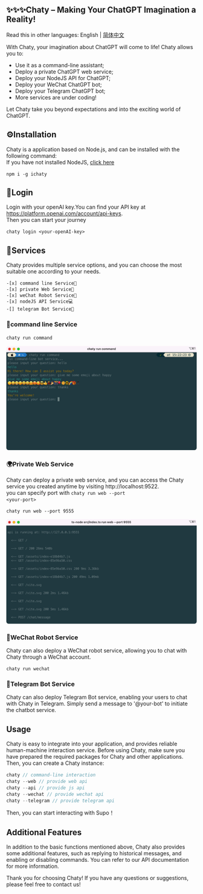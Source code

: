 ## ✨✨✨Chaty – Making Your ChatGPT Imagination a Reality!

Read this in other languages: English | [简体中文](./README.zh-CN.md)

With Chaty, your imagination about ChatGPT will come to life! Chaty allows you to:

- Use it as a command-line assistant;
- Deploy a private ChatGPT web service;
- Deploy your NodeJS API for ChatGPT;
- Deploy your WeChat ChatGPT bot;
- Deploy your Telegram ChatGPT bot;  
- More services are under coding!

Let Chaty take you beyond expectations and into the exciting world of ChatGPT.

## ⚙️Installation

Chaty is a application based on Node.js, and can be installed with the following command:  
If you have not installed NodeJS, [click here](https://nodejs.org/)
```
npm i -g ichaty
```

## 🔑Login

Login with your openAI key.You can find your API key at https://platform.openai.com/account/api-keys.  
Then you can start your journey
```
chaty login <your-openAI-key>
```

## 🚀Services

Chaty provides multiple service options, and you can choose the most suitable one according to your needs.
```
-[x] command line Service📁   
-[x] private Web Service🚀  
-[x] weChat Robot Service💬   
-[x] nodeJS API Service💻 
-[] telegram Bot Service🤖  
```

### 📁command line Service   
```
chaty run command
```
![](./assets/images/command.jpg)
### 🌍Private Web Service

Chaty can deploy a private web service, and you can access the Chaty service you created anytime by visiting http://localhost:9522.  
you can specify port with <code>chaty run web --port \<your-port\></code>  
```
chaty run web --port 9555
```
![](./assets/images/web.jpg)

### 💬WeChat Robot Service

Chaty can also deploy a WeChat robot service, allowing you to chat with Chaty through a WeChat account.  
```
chaty run wechat
```


### 🤖Telegram Bot Service

Chaty can also deploy Telegram Bot service, enabling your users to chat with Chaty in Telegram. Simply send a message to '@your-bot' to initiate the chatbot service.


## Usage

Chaty is easy to integrate into your application, and provides reliable human-machine interaction service. Before using Chaty, make sure you have prepared the required packages for Chaty and other applications. Then, you can create a Chaty instance:

```javascript
chaty // command-line interaction  
chaty --web // provide web api
chaty --api // provide js api
chaty --wechat // provide wechat api
chaty --telegram // provide telegram api
```

Then, you can start interacting with Supo！
## Additional Features

In addition to the basic functions mentioned above, Chaty also provides some additional features, such as replying to historical messages, and enabling or disabling commands. You can refer to our API documentation for more information.

Thank you for choosing Chaty! If you have any questions or suggestions, please feel free to contact us!